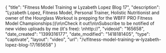 {
    "title": "Fitness Model Training w Lyzabeth Lopez Blog 17",
    "description": "Lyzabeth Lopez, Fitness Model, Personal Trainer, Holistic Nutritionist and owner of the Hourglass Workout is prepping for the WBFF PRO Fitness Model Championships:))\n\nCheck it out!\n\nSubscribe to be notified of new video uploads by me (it's free): \nhttp:\/\/",
    "videoid": "165658",
    "date_created": "1399316177",
    "date_modified": "1418181405",
    "type": "captivate",
    "layout": "video",
    "url": "\/v\/fitness-model-training-w-lyzabeth-lopez-blog-17\/165658"
}